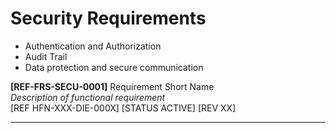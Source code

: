# Security Requirements

- Authentication and Authorization
- Audit Trail
- Data protection and secure communication

 **[REF-FRS-SECU-0001]** Requirement Short Name  
  _Description of functional requirement_  
  [REF HFN-XXX-DIE-000X] [STATUS ACTIVE] [REV XX]

---
